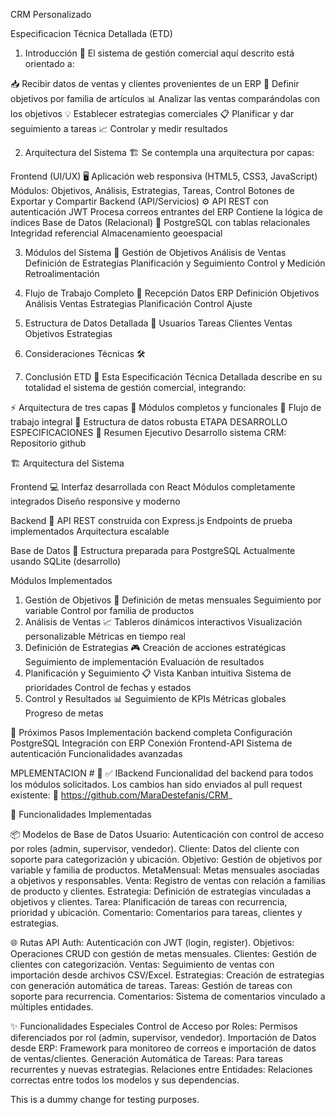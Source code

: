 CRM Personalizado

Especificacion Técnica Detallada (ETD)

1. Introducción 🎯
El sistema de gestión comercial aquí descrito está orientado a:

📥 Recibir datos de ventas y clientes provenientes de un ERP
🎯 Definir objetivos por familia de artículos
📊 Analizar las ventas comparándolas con los objetivos
💡 Establecer estrategias comerciales
📋 Planificar y dar seguimiento a tareas
📈 Controlar y medir resultados


2. Arquitectura del Sistema 🏗️
Se contempla una arquitectura por capas:

Frontend (UI/UX) 🖥️
Aplicación web responsiva (HTML5, CSS3, JavaScript)
Módulos: Objetivos, Análisis, Estrategias, Tareas, Control
Botones de Exportar y Compartir
Backend (API/Servicios) ⚙️
API REST con autenticación JWT
Procesa correos entrantes del ERP
Contiene la lógica de índices
Base de Datos (Relacional) 💾
PostgreSQL con tablas relacionales
Integridad referencial
Almacenamiento geoespacial


3. Módulos del Sistema 📱
Gestión de
Objetivos
Análisis de
Ventas
Definición de
Estrategias
Planificación y
Seguimiento
Control y
Medición
Retroalimentación

4. Flujo de Trabajo Completo 🔄
Recepción
Datos ERP
Definición
Objetivos
Análisis
Ventas
Estrategias
Planificación
Control
Ajuste

5. Estructura de Datos Detallada 📑
Usuarios
Tareas
Clientes
Ventas
Objetivos
Estrategias

6. Consideraciones Técnicas 🛠️

7. Conclusión ETD 🎉
Esta Especificación Técnica Detallada describe en su totalidad el sistema de gestión comercial, integrando:

⚡ Arquitectura de tres capas
📱 Módulos completos y funcionales
🔄 Flujo de trabajo integral
💾 Estructura de datos robusta
ETAPA DESARROLLO ESPECIFICACIONES
🎯 Resumen Ejecutivo
Desarrollo sistema CRM: Repositorio github

🏗️ Arquitectura del Sistema

Frontend 💻
Interfaz desarrollada con React
Módulos completamente integrados
Diseño responsive y moderno

Backend 🔧
API REST construida con Express.js
Endpoints de prueba implementados
Arquitectura escalable

Base de Datos 💾
Estructura preparada para PostgreSQL
Actualmente usando SQLite (desarrollo)

Módulos Implementados

1. Gestión de Objetivos 🎯
Definición de metas mensuales
Seguimiento por variable
Control por familia de productos
2. Análisis de Ventas 📈
Tableros dinámicos interactivos
Visualización personalizable
Métricas en tiempo real
3. Definición de Estrategias 🎮
Creación de acciones estratégicas
Seguimiento de implementación
Evaluación de resultados
4. Planificación y Seguimiento 📋
Vista Kanban intuitiva
Sistema de prioridades
Control de fechas y estados
5. Control y Resultados 📊
Seguimiento de KPIs
Métricas globales
Progreso de metas

🚀 Próximos Pasos
Implementación backend completa
Configuración PostgreSQL
Integración con ERP
Conexión Frontend-API
Sistema de autenticación
Funcionalidades avanzadas


MPLEMENTACION # 🚀
✅ IBackend
Funcionalidad del backend para todos los módulos solicitados.
Los cambios han sido enviados al pull request existente:
🔗 https://github.com/MaraDestefanis/CRM_

🔧 Funcionalidades Implementadas

📦 Modelos de Base de Datos
Usuario: Autenticación con control de acceso por roles (admin, supervisor, vendedor).
Cliente: Datos del cliente con soporte para categorización y ubicación.
Objetivo: Gestión de objetivos por variable y familia de productos.
MetaMensual: Metas mensuales asociadas a objetivos y responsables.
Venta: Registro de ventas con relación a familias de producto y clientes.
Estrategia: Definición de estrategias vinculadas a objetivos y clientes.
Tarea: Planificación de tareas con recurrencia, prioridad y ubicación.
Comentario: Comentarios para tareas, clientes y estrategias.

🌐 Rutas API
Auth: Autenticación con JWT (login, register).
Objetivos: Operaciones CRUD con gestión de metas mensuales.
Clientes: Gestión de clientes con categorización.
Ventas: Seguimiento de ventas con importación desde archivos CSV/Excel.
Estrategias: Creación de estrategias con generación automática de tareas.
Tareas: Gestión de tareas con soporte para recurrencia.
Comentarios: Sistema de comentarios vinculado a múltiples entidades.

✨ Funcionalidades Especiales
Control de Acceso por Roles: Permisos diferenciados por rol (admin, supervisor, vendedor).
Importación de Datos desde ERP: Framework para monitoreo de correos e importación de datos de ventas/clientes.
Generación Automática de Tareas: Para tareas recurrentes y nuevas estrategias.
Relaciones entre Entidades: Relaciones correctas entre todos los modelos y sus dependencias.


This is a dummy change for testing purposes.
